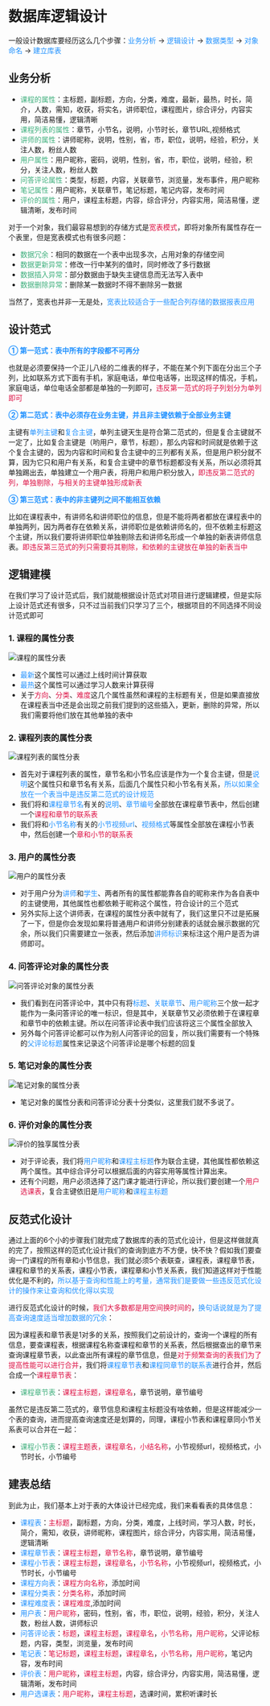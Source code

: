 # 数据库逻辑设计

一般设计数据库要经历这么几个步骤：<font color=#1E90FF>业务分析</font> -> <font color=#1E90FF>逻辑设计</font> -> <font color=#1E90FF>数据类型</font> -> <font color=#1E90FF>对象命名</font> -> <font color=#1E90FF>建立库表</font>

## 业务分析
+ <font color=#3eaf7c>课程的属性</font>：主标题，副标题，方向，分类，难度，最新，最热，时长，简介，人数，需知，收获，将实名，讲师职位，课程图片，综合评分，内容实用，简洁易懂，逻辑清晰
+ <font color=#3eaf7c>课程列表的属性</font>：章节，小节名，说明，小节时长，章节URL,视频格式
+ <font color=#3eaf7c>讲师的属性</font>：讲师昵称，说明，性别，省，市，职位，说明，经验，积分，关注人数，粉丝人数
+ <font color=#3eaf7c>用户属性</font>：用户昵称，密码，说明，性别，省，市，职位，说明，经验，积分，关注人数，粉丝人数
+ <font color=#3eaf7c>问答评论属性</font>：类型，标题，内容，关联章节，浏览量，发布事件，用户昵称
+ <font color=#3eaf7c>笔记属性</font>：用户昵称，关联章节，笔记标题，笔记内容，发布时间
+ <font color=#3eaf7c>评价的属性</font>：用户，课程主标题，内容，综合评分，内容实用，简洁易懂，逻辑清晰，发布时间

对于一个对象，我们最容易想到的存储方式是<font color=#DD1144>宽表模式</font>，即将对象所有属性存在一个表里，但是宽表模式也有很多问题：
+ <font color=#3eaf7c>数据冗余</font>：相同的数据在一个表中出现多次，占用对象的存储空间
+ <font color=#3eaf7c>数据更新异常</font>：修改一行中某列的值时，同时修改了多行数据
+ <font color=#3eaf7c>数据插入异常</font>：部分数据由于缺失主键信息而无法写入表中
+ <font color=#3eaf7c>数据删除异常</font>：删除某一数据时不得不删除另一数据

当然了，宽表也并非一无是处，<font color=#1E90FF>宽表比较适合于一些配合列存储的数据报表应用</font>

## 设计范式
<font color=#1E90FF>**① 第一范式：表中所有的字段都不可再分**</font>

也就是必须要保持一个正儿八经的二维表的样子，不能在某个列下面在分出三个子列，比如联系方式下面有手机，家庭电话，单位电话等，出现这样的情况，手机，家庭电话，单位电话全部都是单独的一列即可，<font color=#DD1144>违反第一范式的将子列划分为单列即可</font>

<font color=#1E90FF>**② 第二范式：表中必须存在业务主键，并且非主键依赖于全部业务主键**</font>

主键有<font color=#1E90FF>单列主键</font>和<font color=#1E90FF>复合主键</font>，单列主键天生是符合第二范式的，但是复合主键就不一定了，比如复合主键是（哟用户，章节，标题），那么内容和时间就是依赖于这个复合主键的，因为内容和时间和复合主键中的三列都有关系，但是用户积分就不算，因为它只和用户有关系，和复合主键中的章节标题都没有关系，所以必须将其单独踢出去，单独建立一个用户表，将用户和用户积分放入，<font color=#DD1144>即违反第二范式的列，单独剔除，与相关的主键单独形成新表</font>

<font color=#1E90FF>**③ 第三范式：表中的非主键列之间不能相互依赖**</font>

比如在课程表中，有讲师名和讲师职位的信息，但是不能将两者都放在课程表中的单独两列，因为两者存在依赖关系，讲师职位是依赖讲师名的，但不依赖主标题这个主键，所以我们要将讲师职位单独剔除去和讲师名形成一个单独的新表讲师信息表。<font color=#DD1144>即违反第三范式的列只需要将其剔除，和依赖的主键放在单独的新表当中</font>

## 逻辑建模
在我们学习了设计范式后，我们就能根据设计范式对项目进行逻辑建模，但是实际上设计范式还有很多，只不过当前我们只学习了三个，根据项目的不同选择不同设计范式即可

### 1. 课程的属性分表

<img :src="$withBase('/mysql_two_class_field.png')" alt="课程的属性分表">

+ <font color=#1E90FF>最新</font>这个属性可以通过上线时间计算获取
+ <font color=#1E90FF>最热</font>这个属性可以通过学习人数来计算获得
+ 关于<font color=#DD1144>方向</font>、<font color=#DD1144>分类</font>、<font color=#DD1144>难度</font>这几个属性虽然和课程的主标题有关，但是如果直接放在课程表当中还是会出现之前我们提到的这些插入，更新，删除的异常，所以我们需要将他们放在其他单独的表中

### 2. 课程列表的属性分表

<img :src="$withBase('/mysql_two_classlist_field.png')" alt="课程列表的属性分表">

+ 首先对于课程列表的属性，章节名和小节名应该是作为一个复合主键，但是<font color=#1E90FF>说明</font>这个属性只和章节名有关系，后面几个属性只和小节名有关系，<font color=#1E90FF>所以如果全放在一个表当中是违反第二范式的设计规范</font>
+ 我们将和<font color=#1E90FF>课程章节名</font>有关的<font color=#1E90FF>说明</font>、<font color=#1E90FF>章节编号</font>全部放在课程章节表中，然后创建一个<font color=#DD1144>课程和章节的联系表</font>
+ 我们将和<font color=#1E90FF>小节名称</font>有关的<font color=#1E90FF>小节视频url</font>、<font color=#1E90FF>视频格式</font>等属性全部放在课程小节表中，然后创建一个<font color=#DD1144>章和小节的联系表</font>

### 3. 用户的属性分表

<img :src="$withBase('/mysql_two_user_field.png')" alt="用户的属性分表">

+ 对于用户分为<font color=#1E90FF>讲师</font>和<font color=#1E90FF>学生</font>、两者所有的属性都能靠各自的昵称来作为各自表中的主键使用，其他属性也都依赖于昵称这个属性，符合设计的三个范式
+ 另外实际上这个讲师表，在课程的属性分表中就有了，我们这里只不过是拓展了一下，但是你会发现如果将普通用户和讲师分别建表的话就会展示数据的冗余，所以我们只需要建立一张表，然后添加<font color=#1E90FF>讲师标识</font>来标注这个用户是否为讲师即可。

### 4. 问答评论对象的属性分表

<img :src="$withBase('/mysql_two_anwser_field.png')" alt="问答评论对象的属性分表">

+ 我们看到在问答评论中，其中只有将<font color=#1E90FF>标题</font>、<font color=#1E90FF>关联章节</font>、<font color=#1E90FF>用户昵称</font>三个放一起才能作为一条问答评论的唯一标识，但是其中，关联章节又必须依赖于在课程章和章节中的依赖主键。所以在问答评论表中我们应该将这三个属性全部放入
+ 另外每个问答评论都可以作为别人问答评论的回复，所以我们需要有一个特殊的<font color=#1E90FF>父评论标题</font>属性来记录这个问答评论是哪个标题的回复

### 5. 笔记对象的属性分表

<img :src="$withBase('/mysql_two_comment_field.png')" alt="笔记对象的属性分表">

+ 笔记对象的属性分表和问答评论分表十分类似，这里我们就不多说了。

### 6. 评价对象的属性分表

<img :src="$withBase('/mysql_two_access_field.png')" alt="评价的独享属性分表">

+ 对于评论表，我们将<font color=#1E90FF>用户昵称</font>和<font color=#1E90FF>课程主标题</font>作为联合主键，其他属性都依赖这两个属性。其中综合评分可以根据后面的内容实用等属性计算出来。
+ 还有个问题，用户必须选择了这门课才能进行评论，所以我们要创建一个<font color=#DD1144>用户选课表</font>，复合主键依旧是<font color=#1E90FF>用户昵称</font>和<font color=#1E90FF>课程主标题</font>

## 反范式化设计
通过上面的6个小的步骤我们就完成了数据库的表的范式化设计，但是这样做就真的完了，按照这样的范式化设计我们的查询到底方不方便，快不快？假如我们要查询一门课程的所有章和小节信息，我们就必须5个表联查，课程表，课程章节表，课程和章节的关系表，课程小节表，课程章和小节关系表，我们知道这样对于性能优化是不利的，<font color=#1E90FF>所以基于查询和性能上的考量，通常我们是要做一些违反范式化设计的操作来让查询和优化得以实现</font>

进行反范式化设计的时候，<font color=#DD1144>我们大多数都是用空间换时间的</font>，<font color=#1E90FF>换句话说就是为了提高查询速度适当增加数据的冗余</font>：

因为课程表和章节表是1对多的关系，按照我们之前设计的，查询一个课程的所有信息，要查课程表，根据课程名称查课程和章节的关系表，然后根据查出的章节来查询课程章节表，以此查出所有课程的章节信息，但是<font color=#DD1144>对于频繁查询的表我们为了提高性能可以进行合并</font>，我们将<font color=#1E90FF>课程章节表</font>和<font color=#1E90FF>课程同章节的联系表</font>进行合并，然后合成一个<font color=#DD1144>课程章节表</font>：
+ <font color=#3eaf7c>课程章节表</font>：<font color=#DD1144>课程主标题，课程章名</font>，章节说明，章节编号

虽然它是违反第二范式的，章节信息和课程主标题没有啥依赖，但是这样能减少一个表的查询，进而提高查询速度还是划算的，同理，课程小节表和课程章同小节关系表可以合并在一起：
+ <font color=#3eaf7c>课程小节表</font>：<font color=#DD1144>课程主题表，课程章名，小结名称</font>，小节视频url，视频格式，小节时长，小节编号

## 建表总结
到此为止，我们基本上对于表的大体设计已经完成，我们来看看表的具体信息：
+ <font color=#1E90FF>课程表</font>：<font color=#DD1144>主标题</font>，副标题，方向，分类，难度，上线时间，学习人数，时长，简介，需知，收获，讲师昵称，课程图片，综合评分，内容实用，简洁易懂，逻辑清晰
+ <font color=#1E90FF>课程章节表</font>：<font color=#DD1144>课程主标题</font>，<font color=#DD1144>章节名称</font>，章节说明，章节编号
+ <font color=#1E90FF>课程小节表</font>：<font color=#DD1144>课程主标题</font>，<font color=#DD1144>课程章名</font>，<font color=#DD1144>小节名称</font>，小节视频url，视频格式，小节时长，小节编号
+ <font color=#1E90FF>课程方向表</font>：<font color=#DD1144>课程方向名称</font>，添加时间
+ <font color=#1E90FF>课程分类表</font>：<font color=#DD1144>分类名称</font>，添加时间
+ <font color=#1E90FF>课程难度表</font>：<font color=#DD1144>课程难度</font>,添加时间
+ <font color=#1E90FF>用户表</font>：<font color=#DD1144>用户昵称</font>，密码，性别，省，市，职位，说明，经验，积分，关注人数，粉丝人数，讲师标识
+ <font color=#1E90FF>问答评论表</font>：<font color=#DD1144>标题</font>，<font color=#DD1144>课程主标题</font>，<font color=#DD1144>课程章名</font>，<font color=#DD1144>小节名称</font>，<font color=#DD1144>用户昵称</font>，父评论标题，内容，类型，浏览量，发布时间
+ <font color=#1E90FF>笔记表</font>：<font color=#DD1144>笔记标题</font>，<font color=#DD1144>课程主标题</font>，<font color=#DD1144>课程章名</font>，<font color=#DD1144>小节名称</font>，<font color=#DD1144>用户昵称</font>，笔记内容，发布时间
+ <font color=#1E90FF>评价表</font>：<font color=#DD1144>用户昵称</font>，<font color=#DD1144>课程主标题</font>，内容，综合评分，内容实用，简洁易懂，逻辑清晰，发布时间
+ <font color=#1E90FF>用户选课表</font>：<font color=#DD1144>用户昵称</font>，<font color=#DD1144>课程主标题</font>，选课时间，累积听课时长
